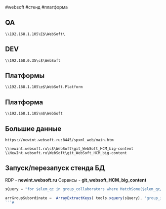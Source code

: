 #websoft #стенд #платформа
## QA
```
\\192.168.1.105\E$\WebSoft\
```
## DEV
```
\\192.168.0.35\c$\WebSoft
```
## Платформы
```
\\192.168.1.105\e$\WebSoft.Platform
```
## Платформа
```
\\192.168.1.105\m$\WebSoft
```
## Большие данные
```
https://newint.websoft.ru:8445/spxml_web/main.htm

\\newint.websoft.ru\c$\WebSoft\git_WebSoft_HCM_big-content
\\NewInt.websoft.ru\WebSoft\git_WebSoft_HCM_big-content
```

## Запуск/перезапуск стенда БД

RDP - **newint.websoft.ru**
Сервисы - **git_websoft_HCM_big_content**

```js
sQuery = "for $elem_qc in group_collaborators where MatchSome($elem_qc/collaborator_id,(" +ArrayMerge(arrSubordinateIDs, "This", ",")+ ")) return $elem_qc/Fields('group_id')";

arrGroupSubordinate =  ArrayExtractKeys( tools.xquery(sQuery), 'group_id' );
```#